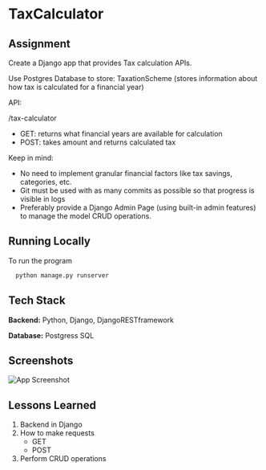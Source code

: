 # TaxCalculator

## Assignment

Create a Django app that provides Tax calculation APIs.

Use Postgres Database to store:
TaxationScheme (stores information about how tax is calculated for a financial year)

API:

/tax-calculator
- GET: returns what financial years are available for calculation
- POST: takes amount and returns calculated tax


Keep in mind:
- No need to implement granular financial factors like tax savings, categories, etc.
- Git must be used with as many commits as possible so that progress is visible in logs
- Preferably provide a Django Admin Page (using built-in admin features) to manage the model CRUD operations.


## Running Locally

To run the program

```bash
  python manage.py runserver
```


## Tech Stack

**Backend:** Python, Django, DjangoRESTframework

**Database:** Postgress SQL


## Screenshots

![App Screenshot](https://via.placeholder.com/468x300?text=App+Screenshot+Here)


## Lessons Learned

1) Backend in Django 
2) How to make requests
    - GET
    - POST
3) Perform CRUD operations



